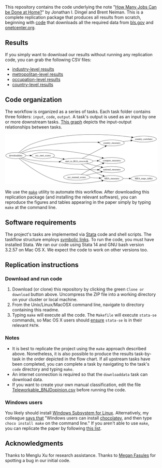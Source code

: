 This repository contains the code underlying the note "[How Many Jobs Can be Done at Home?](DingelNeiman-workathome.pdf)" by Jonathan I. Dingel and Brent Neiman.
This is a complete replication package that produces all results from scratch,
beginning with [code](downloaddata/code/Makefile) that downloads all the required data from [bls.gov](https://www.bls.gov/) and [onetcenter.org](https://www.onetcenter.org/).


## Results

If you simply want to download our results without running any replication code, you can grab the following CSV files:
- [industry-level results](national_measures/output/NAICS_workfromhome.csv)
- [metropolitan-level results](MSA_measures/output/MSA_workfromhome.csv)
- [occupation-level results](occ_onet_scores/output/occupations_workathome.csv)
- [country-level results](country_correlates/output/country_workathome.csv)

## Code organization

The workflow is organized as a series of tasks.
Each task folder contains three folders: `input`, `code`, `output`.
A task's output is used as an input by one or more downstream tasks.
[This graph](symlink_graph/output/task_flow.png) depicts the input-output relationships between tasks.

![task-flow graph](symlink_graph/output/task_flow.png)

We use the [`make`](http://swcarpentry.github.io/make-novice/) utility to automate this workflow.
After downloading this replication package (and installing the relevant software), you can reproduce the figures and tables appearing in the paper simply by typing `make` at the command line.

## Software requirements
The project's tasks are implemented via [Stata](http://www.stata.com) code and shell scripts.
The taskflow structure employs [symbolic links](https://en.wikipedia.org/wiki/Symbolic_link).
To run the code, you must have installed Stata.
We ran our code using Stata 14 and GNU bash version 3.2.57 on Mac OS X.
We expect the code to work on other versions too.

## Replication instructions

### Download and run code


1. Download (or clone) this repository by clicking the green `Clone or download` button above.
Uncompress the ZIP file into a working directory on your cluster or local machine.
2. From the Unix/Linux/MacOSX command line, navigate to directory containing this readme.
3. Typing `make` will execute all the code. The `Makefile` will execute `stata-se` commands, so Mac OS X users should [ensure](https://www.stata.com/support/faqs/mac/advanced-topics/) `stata-se` is in their relevant `PATH`.

### Notes
- It is best to replicate the project using the `make` approach described above.
Nonetheless, it is also possible to produce the results task-by-task in the order depicted in the flow chart.
If all upstream tasks have been completed, you can complete a task by navigating to the task's `code` directory and typing `make`.
- An internet connection is required so that the `downloaddata` task can download data.
- If you want to create your own manual classification, edit the file [Teleworkable_BNJDopinion.csv](occ_manual_scores/input/Teleworkable_BNJDopinion.csv) before running the code.

### Windows users

You likely should install [Windows Subsystem for Linux](https://docs.microsoft.com/en-us/windows/wsl/faq).
Alternatively, my colleague [says that](https://github.com/rlsweeney/public_cs_texas/blob/master/README.md) "Windows users can install [chocolatey](https://chocolatey.org/install), and then type `choco install make` on the command line."
If you aren't able to use `make`, you can replicate the paper by following [this list](Windows_checklist.txt).

## Acknowledgments

Thanks to Menglu Xu for research assistance.
Thanks to [Megan Fasules](https://github.com/mfasules) for spotting a bug in our initial code.
